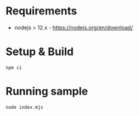 # Requirements
* nodejs > 12.x - https://nodejs.org/en/download/

# Setup & Build
```
npm ci
```

# Running sample
```
node index.mjs
```